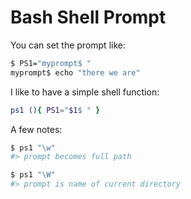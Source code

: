 # Bash Shell Prompt

You can set the prompt like:

```sh
$ PS1="myprompt$ "
myprompt$ echo "there we are"
```

I like to have a simple shell function:

```sh
ps1 (){ PS1="$1$ " }
```

A few notes:

```sh
$ ps1 "\w"
#> prompt becomes full path

$ ps1 "\W"
#> prompt is name of current directory
```

